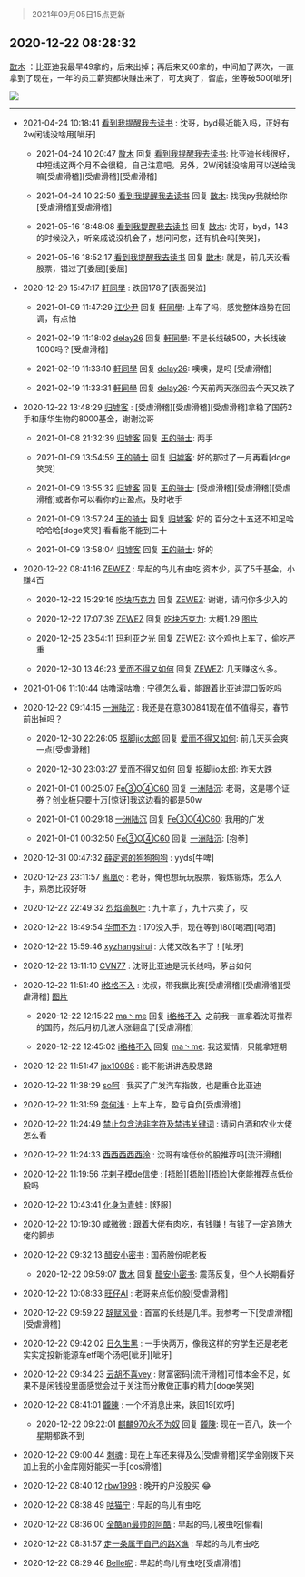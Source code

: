 > 2021年09月05日15点更新
<link rel="stylesheet" href="https://cdn.jsdelivr.net/gh/taotie6/sampleJSON@main/css/photo_show.css">


 ## 2020-12-22 08:28:32 

 [㪚木](https://www.coolapk.com/feed/23708440?shareKey=OTNiNjVkODAxZThlNjEzMTc3YTc~) ：比亚迪我最早49拿的，后来出掉；再后来又60拿的，中间加了两次，一直拿到了现在，一年的员工薪资都块赚出来了，可太爽了，留底，坐等破500[呲牙] 

<div class="album">
<img class="img-item" src="http://image.coolapk.com/feed/2020/1222/08/1081091_ccf08539_6911_2722@1080x1661.jpeg" />
</div>

 ------- 

- 2021-04-24 10:18:41 [看到我提醒我去读书](uid=2577914) : 沈哥，byd最近能入吗，正好有2w闲钱没啥用[呲牙] 

    - 2021-04-24 10:20:47 [㪚木](uid=1081091) 回复 [看到我提醒我去读书](uid=2577914): 比亚迪长线很好，中短线这两个月不会很稳，自己注意吧。另外，2W闲钱没啥用可以送给我嘛[受虐滑稽][受虐滑稽][受虐滑稽] 

    - 2021-04-24 10:22:50 [看到我提醒我去读书](uid=2577914) 回复 [㪚木](uid=1081091): 找我py我就给你[受虐滑稽][受虐滑稽] 

    - 2021-05-16 18:48:08 [看到我提醒我去读书](uid=2577914) 回复 [㪚木](uid=1081091): 沈哥，byd，143的时候没入，听亲戚说没机会了，想问问您，还有机会吗[笑哭]， 

    - 2021-05-16 18:52:17 [看到我提醒我去读书](uid=2577914) 回复 [㪚木](uid=1081091): 就是，前几天没看股票，错过了[委屈][委屈] 

- 2020-12-29 15:47:17 [軒同學](uid=882039) : 跌回178了[表面哭泣] 

    - 2021-01-09 11:47:29 [江少尹](uid=3524927) 回复 [軒同學](uid=882039): 上车了吗，感觉整体趋势在回调，有点怕 

    - 2021-02-19 11:18:02 [delay26](uid=2369222) 回复 [軒同學](uid=882039): 不是长线破500，大长线破1000吗？[受虐滑稽] 

    - 2021-02-19 11:33:10 [軒同學](uid=882039) 回复 [delay26](uid=2369222): 噢噢，是吗 [受虐滑稽] 

    - 2021-02-19 11:33:31 [軒同學](uid=882039) 回复 [delay26](uid=2369222): 今天前两天涨回去今天又跌了 

- 2020-12-22 13:48:29 [归墟客](uid=3287587) : [受虐滑稽][受虐滑稽][受虐滑稽]拿稳了国药2手和康华生物的8000基金，谢谢沈哥 

    - 2021-01-08 21:32:39 [归墟客](uid=3287587) 回复 [王的骑士](uid=657678): 两手 

    - 2021-01-09 13:54:59 [王的骑士](uid=657678) 回复 [归墟客](uid=3287587): 好的那过了一月再看[doge笑哭] 

    - 2021-01-09 13:55:32 [归墟客](uid=3287587) 回复 [王的骑士](uid=657678): [受虐滑稽][受虐滑稽][受虐滑稽]或者你可以看你的止盈点，及时收手 

    - 2021-01-09 13:57:24 [王的骑士](uid=657678) 回复 [归墟客](uid=3287587): 好的 百分之十五还不知足哈哈哈哈[doge笑哭] 看看能不能到二十 

    - 2021-01-09 13:58:04 [归墟客](uid=3287587) 回复 [王的骑士](uid=657678): 好的 

- 2020-12-22 08:41:16 [ZEWEZ](uid=834836) : 早起的鸟儿有虫吃
资本少，买了5千基金，小赚4百 

    - 2020-12-22 15:29:16 [吃块巧克力](uid=1156978) 回复 [ZEWEZ](uid=834836): 谢谢，请问你多少入的 

    - 2020-12-22 17:07:39 [ZEWEZ](uid=834836) 回复 [吃块巧克力](uid=1156978): 大概1.29 [图片](http://image.coolapk.com/feed/2020/1222/17/834836_3bd4c19e_8058_4162@1080x2400.jpeg)

    - 2020-12-25 23:54:11 [玛利亚之光](uid=3142203) 回复 [ZEWEZ](uid=834836): 这个鸡也上车了，偷吃严重 

    - 2020-12-30 13:46:23 [爱而不得又如何](uid=1021256) 回复 [ZEWEZ](uid=834836): 几天赚这么多。 

- 2021-01-06 11:10:44 [咕噜滚咕噜](uid=4353806) : 宁德怎么看，能跟着比亚迪混口饭吃吗 

- 2020-12-22 09:14:15 [一洲陆沉](uid=889471) : 我还是在意300841现在值不值得买，春节前出掉吗？ 

    - 2020-12-30 22:26:05 [抠脚jio太郎](uid=3743725) 回复 [爱而不得又如何](uid=1021256): 前几天买会爽一点[受虐滑稽] 

    - 2020-12-30 23:03:27 [爱而不得又如何](uid=1021256) 回复 [抠脚jio太郎](uid=3743725): 昨天大跌 

    - 2021-01-01 00:25:07 [Fe③O④C60](uid=642065) 回复 [一洲陆沉](uid=889471): 老哥，这是哪个证券？创业板只要十万[惊讶]我这边看的都是50w 

    - 2021-01-01 00:29:18 [一洲陆沉](uid=889471) 回复 [Fe③O④C60](uid=642065): 我用的广发 

    - 2021-01-01 00:32:50 [Fe③O④C60](uid=642065) 回复 [一洲陆沉](uid=889471): [抱拳] 

- 2020-12-31 00:47:32 [薛定谔的狗狗狗狗](uid=2327954) : yyds[牛啤] 

- 2020-12-23 23:11:57 [离凰ღ](uid=1247131) : 老哥，俺也想玩玩股票，锻炼锻炼，怎么入手，熟悉比较好呀 

- 2020-12-22 22:49:32 [烈焰滴枫叶](uid=2260258) : 九十拿了，九十六卖了，哎 

- 2020-12-22 18:49:54 [华而不为](uid=1212555) : 170没入手，现在等到180[喝酒][喝酒] 

- 2020-12-22 15:59:46 [xyzhangsirui](uid=749563) : 大佬又改名字了！[呲牙] 

- 2020-12-22 13:11:10 [CVN77](uid=455640) : 沈哥比亚迪是玩长线吗，茅台如何 

- 2020-12-22 11:51:40 [i格格不入](uid=779420) : 沈叔，带我赢比赛[受虐滑稽][受虐滑稽][受虐滑稽] [图片](http://image.coolapk.com/feed/2020/1222/11/779420_a5c75bc8_9099_9539@1080x2400.jpeg)

    - 2020-12-22 12:15:22 [ma丶me](uid=2218610) 回复 [i格格不入](uid=779420): 之前我一直拿着沈哥推荐的国药，然后月初几波大涨翻盘了[受虐滑稽] 

    - 2020-12-22 12:45:02 [i格格不入](uid=779420) 回复 [ma丶me](uid=2218610): 我这爱情，只能拿短期 

- 2020-12-22 11:51:47 [jax10086](uid=797822) : 能不能讲讲选股思路 

- 2020-12-22 11:38:29 [so呵](uid=560787) : 我买了广发汽车指数，也是重仓比亚迪 

- 2020-12-22 11:31:59 [奈何浅](uid=1884562) : 上车上车，盈亏自负[受虐滑稽] 

- 2020-12-22 11:24:49 [禁止包含法非字符及禁违关键词](uid=568901) : 请问白酒和农业大佬怎么看 

- 2020-12-22 11:24:33 [西西西西西泠](uid=3009916) : 沈哥有啥低价的股推荐吗[流汗滑稽] 

- 2020-12-22 11:19:56 [花剌子模de信使](uid=2917993) : [捂脸][捂脸][捂脸]大佬能推荐点低价股吗 

- 2020-12-22 10:43:41 [化身为青蛙](uid=1209189) : [舒服] 

- 2020-12-22 10:19:30 [咸微微](uid=1248718) : 跟着大佬有肉吃，有钱赚！有钱了一定追随大佬的脚步 

- 2020-12-22 09:32:13 [醋安小密书](uid=1946508) : 国药股份呢老板 

    - 2020-12-22 09:59:07 [㪚木](uid=1081091) 回复 [醋安小密书](uid=1946508): 震荡反复，但个人长期看好 

- 2020-12-22 10:08:33 [旺仔AI](uid=1316908) : 老哥来点低价股[受虐滑稽] 

- 2020-12-22 09:59:22 [辞赋风骨](uid=875865) : 首富的长线是几年。我参考一下[受虐滑稽][受虐滑稽] 

- 2020-12-22 09:42:02 [日久生黑](uid=1062678) : 一手快两万，像我这样的穷学生还是老老实实定投新能源车etf喝个汤吧[呲牙][呲牙] 

- 2020-12-22 09:34:23 [云胡不喜vey](uid=722155) : 财富密码[流汗滑稽]可惜本金不足，如果不是闲钱投里面感觉会过于关注而分散做正事的精力[doge笑哭] 

- 2020-12-22 08:41:01 [龖陳](uid=2224186) : 一个坏消息出来，跌回19[欢呼] 

    - 2020-12-22 09:22:01 [麒麟970永不为奴](uid=3363987) 回复 [龖陳](uid=2224186): 现在一百八，跌一个星期都跌不到 

- 2020-12-22 09:00:44 [刺魂](uid=1662383) : 现在上车还来得及么[受虐滑稽]奖学金刚拨下来加上我的小金库刚好能买一手[cos滑稽] 

- 2020-12-22 08:40:12 [rbw1998](uid=602980) : 晚开的户没股买 😂 

- 2020-12-22 08:38:49 [咕猫宁](uid=2124571) : 早起的鸟儿有虫吃 

- 2020-12-22 08:36:00 [全酷an最帅的阿酷](uid=1843934) : 早起的鸟儿被虫吃[偷看] 

- 2020-12-22 08:31:57 [走一条属于自己的路X谯](uid=786933) : 早起的鸟儿有虫吃 

- 2020-12-22 08:29:46 [Belle呢](uid=2085738) : 早起的鸟儿有虫吃[受虐滑稽] 

